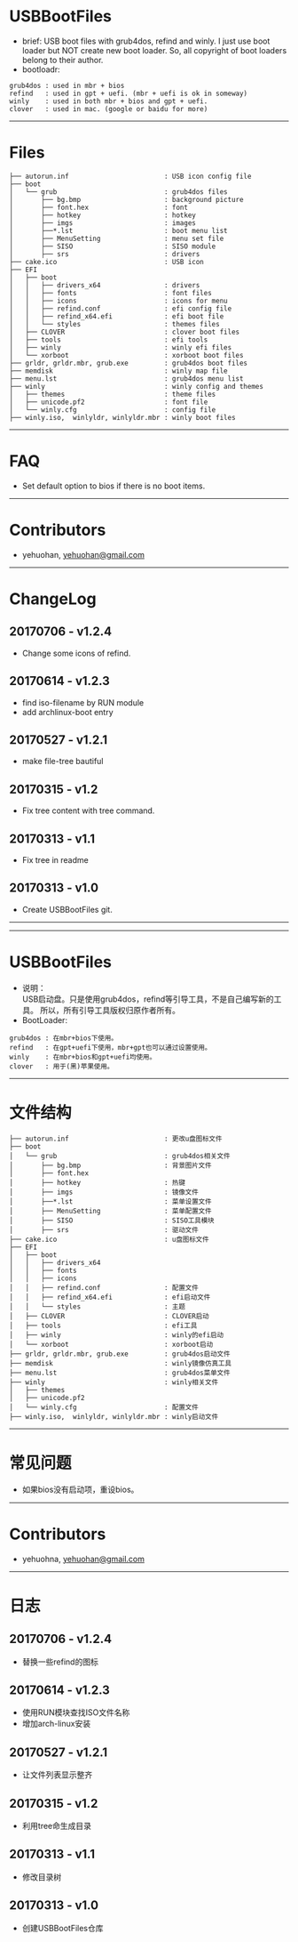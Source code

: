 # USBBootFiles
 * brief:
		USB boot files with grub4dos, refind and winly.
        I just use boot loader but NOT create new boot loader.
        So, all copyright of boot loaders belong to their author.   
 * bootloadr:

```
grub4dos : used in mbr + bios
refind   : used in gpt + uefi. (mbr + uefi is ok in someway)
winly    : used in both mbr + bios and gpt + uefi.
clover   : used in mac. (google or baidu for more)
```

---
# Files

```
├── autorun.inf                        : USB icon config file
├── boot
│   └── grub                           : grub4dos files
│       ├── bg.bmp                     : background picture
│       ├── font.hex                   : font
│       ├── hotkey                     : hotkey
│       ├── imgs                       : images
│       ├──*.lst                       : boot menu list
│       ├── MenuSetting                : menu set file
│       ├── SISO                       : SISO module
│       ├── srs                        : drivers
├── cake.ico                           : USB icon
├── EFI
│   ├── boot
│   │   ├── drivers_x64                : drivers
│   │   ├── fonts                      : font files
│   │   ├── icons                      : icons for menu
│   │   ├── refind.conf                : efi config file
│   │   ├── refind_x64.efi             : efi boot file
│   │   └── styles                     : themes files
│   ├── CLOVER                         : clover boot files
│   ├── tools                          : efi tools
│   ├── winly                          : winly efi files
│   └── xorboot                        : xorboot boot files
├── grldr, grldr.mbr, grub.exe         : grub4dos boot files
├── memdisk                            : winly map file
├── menu.lst                           : grub4dos menu list
├── winly                              : winly config and themes
│   ├── themes                         : theme files
│   ├── unicode.pf2                    : font file
│   └── winly.cfg                      : config file
├── winly.iso,  winlyldr, winlyldr.mbr : winly boot files
```


---
# FAQ
 * Set default option to bios if there is no boot items.


---
# Contributors
 * yehuohan, <yehuohan@gmail.com>


---
# ChangeLog

## 20170706 - v1.2.4
 - Change some icons of refind.

## 20170614 - v1.2.3
 - find iso-filename by RUN module
 - add archlinux-boot entry
 
## 20170527 - v1.2.1
 - make file-tree bautiful

## 20170315 - v1.2
 * Fix tree content with tree command.

## 20170313 - v1.1
 * Fix tree in readme
 
## 20170313 - v1.0
 * Create USBBootFiles git.


---

---


# USBBootFiles
 * 说明：   
        USB启动盘。只是使用grub4dos，refind等引导工具，不是自己编写新的工具。
        所以，所有引导工具版权归原作者所有。
 * BootLoader:

```
grub4dos : 在mbr+bios下使用。
refind   : 在gpt+uefi下使用，mbr+gpt也可以通过设置使用。
winly    : 在mbr+bios和gpt+uefi均使用。
clover   : 用于(黑)苹果使用。
```

---
# 文件结构

```
├── autorun.inf                        : 更改u盘图标文件
├── boot
│   └── grub                           : grub4dos相关文件
│       ├── bg.bmp                     : 背景图片文件
│       ├── font.hex
│       ├── hotkey                     : 热键
│       ├── imgs                       : 镜像文件
│       ├──*.lst                       : 菜单设置文件
│       ├── MenuSetting                : 菜单配置文件
│       ├── SISO                       : SISO工具模块
│       ├── srs                        : 驱动文件
├── cake.ico                           : u盘图标文件
├── EFI
│   ├── boot
│   │   ├── drivers_x64
│   │   ├── fonts
│   │   ├── icons
│   │   ├── refind.conf                : 配置文件
│   │   ├── refind_x64.efi             : efi启动文件
│   │   └── styles                     : 主题
│   ├── CLOVER                         : CLOVER启动
│   ├── tools                          : efi工具
│   ├── winly                          : winly的efi启动
│   └── xorboot                        : xorboot启动
├── grldr, grldr.mbr, grub.exe         : grub4dos启动文件
├── memdisk                            : winly镜像仿真工具
├── menu.lst                           : grub4dos菜单文件
├── winly                              : winly相关文件
│   ├── themes
│   ├── unicode.pf2
│   └── winly.cfg                      : 配置文件
├── winly.iso,  winlyldr, winlyldr.mbr : winly启动文件
```


---
# 常见问题
 * 如果bios没有启动项，重设bios。


---
# Contributors
 * yehuohna, <yehuohan@gmail.com>


---
# 日志

## 20170706 - v1.2.4
 - 替换一些refind的图标

## 20170614 - v1.2.3
 - 使用RUN模块查找ISO文件名称
 - 增加arch-linux安装
 
## 20170527 - v1.2.1
 * 让文件列表显示整齐

## 20170315 - v1.2
 * 利用tree命生成目录

## 20170313 - v1.1
 * 修改目录树
 
## 20170313 - v1.0
 * 创建USBBootFiles仓库
